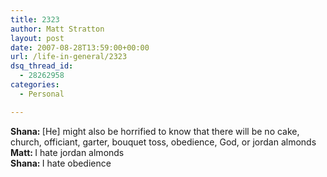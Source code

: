 ```yaml
---
title: 2323
author: Matt Stratton
layout: post
date: 2007-08-28T13:59:00+00:00
url: /life-in-general/2323
dsq_thread_id:
  - 28262958
categories:
  - Personal

---
```

<span style="font-weight:bold;">Shana: </span>[He] might also be horrified to know that there will be no cake, church, officiant, garter, bouquet toss, obedience, God, or jordan almonds  
<span style="font-weight:bold;">Matt: </span>I hate jordan almonds  
<span style="font-weight:bold;">Shana: </span>I hate obedience